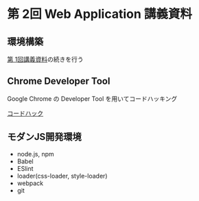 # 第 2回 Web Application 講義資料

## 環境構築

[第 1回講義資料](./lecture20201201.md)の続きを行う

## Chrome Developer Tool

Google Chrome の Developer Tool を用いてコードハッキング

[コードハック](https://github.com/omas-public/cookieclicker)

## モダンJS開発環境

- node.js, npm
- Babel
- ESlint
- loader(css-loader, style-loader)
- webpack
- git